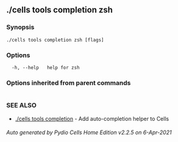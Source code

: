 ## ./cells tools completion zsh



### Synopsis



```
./cells tools completion zsh [flags]
```

### Options

```
  -h, --help   help for zsh
```

### Options inherited from parent commands

```
```

### SEE ALSO

* [./cells tools completion](./cells-tools-completion)	 - Add auto-completion helper to Cells

###### Auto generated by Pydio Cells Home Edition v2.2.5 on 6-Apr-2021

